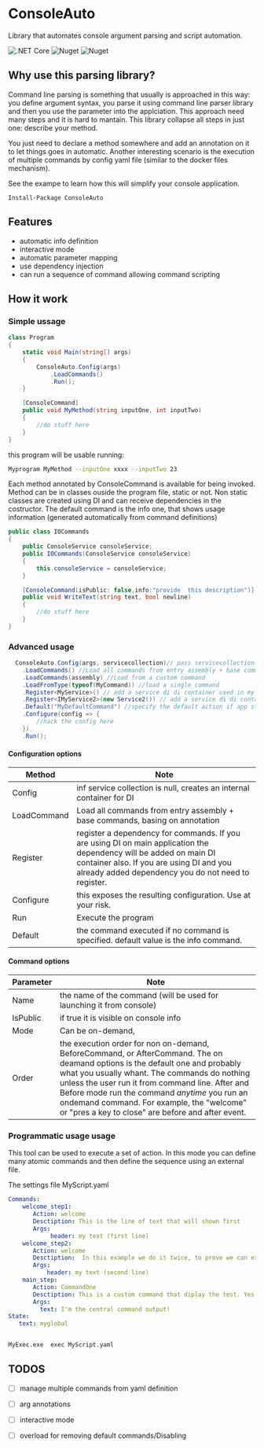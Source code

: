 # ConsoleAuto
Library that automates console argument parsing and script automation.

![.NET Core](https://github.com/zeppaman/ConsoleAuto/workflows/.NET%20Core/badge.svg)
![Nuget](https://img.shields.io/nuget/v/ConsoleAuto)
![Nuget](https://img.shields.io/nuget/dt/ConsoleAuto)


## Why use this parsing library?
Command line parsing is something that usually is approached in this way: you define argument syntax, you parse it using command line parser library and then you use the parameter into the applciation.
This approach need many steps and it is hard to mantain. This library collapse all steps in just one: describe your method.

You just need to declare a method somewhere and add an annotation on it to let things goes in automatic. Another interesting scenario is the execution of multiple commands by config yaml file (similar to the docker files mechanism).

See the exampe to learn how this will simplify your console application.

```
Install-Package ConsoleAuto
```


## Features

- automatic info definition
- interactive mode
- automatic parameter mapping
- use dependency injection 
- can run a sequence of command allowing command scripting

## How it work

### Simple ussage

```cs
class Program
{
    static void Main(string[] args)
    {
        ConsoleAuto.Config(args)
            .LoadCommands()
            .Run();
    }

    [ConsoleCommand]
    public void MyMethod(string inputOne, int inputTwo)
    {
        //do stuff here
	}
}
```

this program will be usable running:

```bash
Myprogram MyMethod --inputOne xxxx --inputTwo 23

```

Each method annotated by ConsoleCommand is available for being invoked. Method can be in classes ouside the program file, static or not. Non static classes are created using DI and can receive dependencies in the costructor.
The default command is the info one, that shows usage information (generated automatically from command definitions)

```cs
public class IOCommands
{
    public ConsoleService consoleService;
    public IOCommands(ConsoleService consoleService)
    {
        this.consoleService = consoleService;
    }

    [ConsoleCommand(isPublic: false,info:"provide  this description")]
    public void WriteText(string text, bool newline)
    {
        //do stuff here 
    }
}
```

### Advanced usage


```cs
  ConsoleAuto.Config(args, servicecollection)// pass servicecollection to use the same container of main application
    .LoadCommands() //Load all commands from entry assembly + base commands
    .LoadCommands(assembly) //Load from a custom command
    .LoadFromType(typeof(MyCommand)) //load a single command
    .Register<MyService>() // add a service di di container used in my commands
    .Register<IMyService2>(new Service2()) // add a service di di container used in my commands, with a custom implementation
    .Default("MyDefaultCommand") //specify the default action if app starts without any command
    .Configure(config => { 
        //hack the config here
    })
    .Run();
```

#### Configuration options
| Method  | Note |
| ------------- | ------------- |
| Config  | inf service collection is null, creates an internal container for DI  |
| LoadCommand  | Load all commands from entry assembly + base commands, basing on annotation  |
| Register  | register a dependency for commands. If you are using DI on main application the dependency will be added on main DI container also. If you are using DI and you already added dependency you do not need to register.  |
| Configure  | this exposes the resulting configuration. Use at your risk. |
| Run  | Execute the program  |
| Default  | the command executed if no command is specified. default value is the info command. |


#### Command options

| Parameter  | Note |
| ------------- | ------------- |
| Name  | the name of the command (will be used for launching it from console)  |
| IsPublic  |  if true it is visible on console info |
| Mode  | Can be on-demand,   |
| Order  | the execution order for non on-demand, BeforeCommand, or AfterCommand. The on deamand options is the default one and probably what you usually whant. The commands do nothing unless the user run it from command line. After and Before mode run the command *anytime* you run an ondemand command. For example, the "welcome" or "pres a key to close" are before and after event.    |


### Programmatic usage usage

This tool can be used to execute a set of action. In this mode you can define many atomic commands and then define the sequence using an external file. 

The settings file MyScript.yaml

```yaml
Commands:
    welcome_step1:
       Action: welcome
       Desctiption: This is the line of text that will shown first 
       Args:
            header: my text (first line)
    welcome_step2:
       Action: welcome
       Desctiption:  In this example we do it twice, to prove we can execute commands multiple times with different args.
       Args:
           header: my text (second line)
    main_step:
       Action: CommandOne
       Desctiption: This is a custom command that diplay the test. Yes, another dummy thing.
       Args:
         text: I'm the central command output!
State:
   text: myglobal



```

```bash
MyExec.exe  exec MyScript.yaml
```






## TODOS
- [ ] manage multiple commands from yaml definition
- [ ] arg annotations
- [ ] interactive mode
- [ ] overload for removing default commands/Disabling


